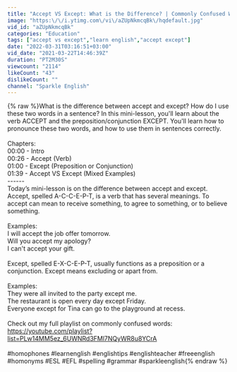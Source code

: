 ```yaml
---
title: "Accept VS Except: What is the Difference? | Commonly Confused Words in English | Homophones Lesson"
image: "https:\/\/i.ytimg.com\/vi\/aZUpNkmcqBk\/hqdefault.jpg"
vid_id: "aZUpNkmcqBk"
categories: "Education"
tags: ["accept vs except","learn english","accept except"]
date: "2022-03-31T03:16:51+03:00"
vid_date: "2021-03-22T14:46:39Z"
duration: "PT2M30S"
viewcount: "2114"
likeCount: "43"
dislikeCount: ""
channel: "Sparkle English"
---
```

{% raw %}What is the difference between accept and except? How do I use these two words in a sentence? In this mini-lesson, you'll learn about the verb ACCEPT and the preposition/conjunction EXCEPT. You'll learn how to pronounce these two words, and how to use them in sentences correctly.<br /><br />Chapters:<br />00:00 - Intro<br />00:26 - Accept (Verb)<br />01:00 - Except (Preposition or Conjunction)<br />01:39 - Accept VS Except (Mixed Examples)<br />------<br />Today’s mini-lesson is on the difference between accept and except.<br />Accept, spelled A-C-C-E-P-T, is a verb that has several meanings. To accept can mean to receive something, to agree to something, or to believe something.<br /><br />Examples:<br />I will accept the job offer tomorrow.<br />Will you accept my apology?<br />I can't accept your gift. <br /><br />Except, spelled E-X-C-E-P-T, usually functions as a preposition or a conjunction. Except means excluding or apart from.<br /><br />Examples:<br />They were all invited to the party except me.<br />The restaurant is open every day except Friday.<br />Everyone except for Tina can go to the playground at recess.<br /><br />Check out my full playlist on commonly confused words:<br /><a rel="nofollow" target="blank" href="https://youtube.com/playlist?list=PLw14MM5ez_6UWNRd3FMl7NQyWR8u8YCrA">https://youtube.com/playlist?list=PLw14MM5ez_6UWNRd3FMl7NQyWR8u8YCrA</a><br /><br />#homophones #learnenglish #englishtips #englishteacher #freeenglish #homonyms #ESL #EFL #spelling #grammar #sparkleenglish{% endraw %}
